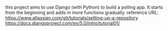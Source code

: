 this project aims to use Django (with Python) to build a polling app. 
It starts from the beginning and adds in more functions gradually. 
reference URL:
https://www.atlassian.com/git/tutorials/setting-up-a-repository
https://docs.djangoproject.com/en/5.0/intro/tutorial01/
